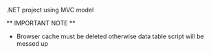 .NET project using MVC model

** IMPORTANT NOTE **
- Browser cache must be deleted otherwise data table script will be messed up
